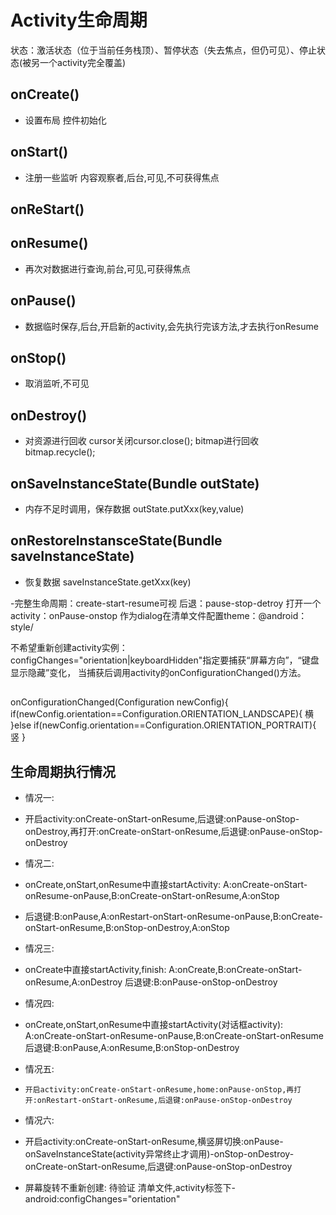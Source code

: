 # Activity生命周期

状态：激活状态（位于当前任务栈顶）、暂停状态（失去焦点，但仍可见）、停止状态(被另一个activity完全覆盖)
## onCreate()
- 设置布局 控件初始化
## onStart()
- 注册一些监听 内容观察者,后台,可见,不可获得焦点
## onReStart()
## onResume()
- 再次对数据进行查询,前台,可见,可获得焦点

## onPause()
- 数据临时保存,后台,开启新的activity,会先执行完该方法,才去执行onResume

## onStop()
- 取消监听,不可见

## onDestroy()
- 对资源进行回收 cursor关闭cursor.close();   bitmap进行回收 bitmap.recycle();
## onSaveInstanceState(Bundle outState)
- 内存不足时调用，保存数据  outState.putXxx(key,value)
## onRestoreInstansceState(Bundle saveInstanceState) 
- 恢复数据  saveInstanceState.getXxx(key)



-完整生命周期：create-start-resume可视
后退：pause-stop-detroy
打开一个activity：onPause-onstop
作为dialog在清单文件配置theme：@android：style/



不希望重新创建activity实例：configChanges="orientation|keyboardHidden"指定要捕获“屏幕方向”，“键盘显示隐藏”变化，
当捕获后调用activity的onConfigurationChanged()方法。
##
onConfigurationChanged(Configuration newConfig){
if(newConfig.orientation==Configuration.ORIENTATION_LANDSCAPE){
横
}else if(newConfig.orientation==Configuration.ORIENTATION_PORTRAIT){
竖
}
## 生命周期执行情况


 * 情况一:
 *    开启activity:onCreate-onStart-onResume,后退键:onPause-onStop-onDestroy,再打开:onCreate-onStart-onResume,后退键:onPause-onStop-onDestroy
 * 情况二:
 *    onCreate,onStart,onResume中直接startActivity: A:onCreate-onStart-onResume-onPause,B:onCreate-onStart-onResume,A:onStop
  *    后退键:B:onPause,A:onRestart-onStart-onResume-onPause,B:onCreate-onStart-onResume,B:onStop-onDestroy,A:onStop
 * 情况三:
  *    onCreate中直接startActivity,finish: A:onCreate,B:onCreate-onStart-onResume,A:onDestroy
     后退键:B:onPause-onStop-onDestroy
 * 情况四:
 *   onCreate,onStart,onResume中直接startActivity(对话框activity): A:onCreate-onStart-onResume-onPause,B:onCreate-onStart-onResume
     后退键:B:onPause,A:onResume,B:onStop-onDestroy
 * 情况五:
 *     开启activity:onCreate-onStart-onResume,home:onPause-onStop,再打开:onRestart-onStart-onResume,后退键:onPause-onStop-onDestroy
 * 情况六:
  *   开启activity:onCreate-onStart-onResume,横竖屏切换:onPause-onSaveInstanceState(activity异常终止才调用)-onStop-onDestroy-onCreate-onStart-onResume,后退键:onPause-onStop-onDestroy

 * 屏幕旋转不重新创建:   待验证
       清单文件,activity标签下-android:configChanges="orientation"

